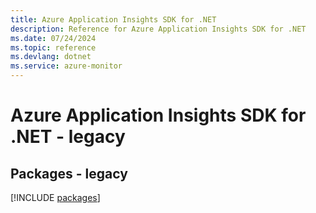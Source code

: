 ```yaml
---
title: Azure Application Insights SDK for .NET
description: Reference for Azure Application Insights SDK for .NET
ms.date: 07/24/2024
ms.topic: reference
ms.devlang: dotnet
ms.service: azure-monitor
---
```

# Azure Application Insights SDK for .NET - legacy
## Packages - legacy
[!INCLUDE [packages](application-insights-index.md)]